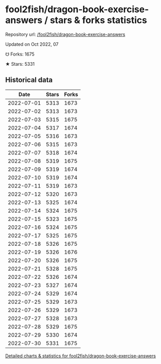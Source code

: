 # fool2fish/dragon-book-exercise-answers / stars & forks statistics

Repository url: [/fool2fish/dragon-book-exercise-answers](https://github.com/fool2fish/dragon-book-exercise-answers)

Updated on Oct 2022, 07

☋ Forks: 1675

★ Stars: 5331

## Historical data
| Date | Stars | Forks |
|------|-------|-------|
| 2022-07-01 | 5313 | 1673 | 
| 2022-07-02 | 5313 | 1673 | 
| 2022-07-03 | 5315 | 1675 | 
| 2022-07-04 | 5317 | 1674 | 
| 2022-07-05 | 5316 | 1673 | 
| 2022-07-06 | 5315 | 1673 | 
| 2022-07-07 | 5318 | 1674 | 
| 2022-07-08 | 5319 | 1675 | 
| 2022-07-09 | 5319 | 1674 | 
| 2022-07-10 | 5319 | 1674 | 
| 2022-07-11 | 5319 | 1673 | 
| 2022-07-12 | 5320 | 1673 | 
| 2022-07-13 | 5325 | 1674 | 
| 2022-07-14 | 5324 | 1675 | 
| 2022-07-15 | 5323 | 1675 | 
| 2022-07-16 | 5324 | 1675 | 
| 2022-07-17 | 5325 | 1675 | 
| 2022-07-18 | 5326 | 1675 | 
| 2022-07-19 | 5326 | 1676 | 
| 2022-07-20 | 5326 | 1675 | 
| 2022-07-21 | 5328 | 1675 | 
| 2022-07-22 | 5326 | 1674 | 
| 2022-07-23 | 5327 | 1674 | 
| 2022-07-24 | 5329 | 1674 | 
| 2022-07-25 | 5329 | 1673 | 
| 2022-07-26 | 5329 | 1673 | 
| 2022-07-27 | 5328 | 1673 | 
| 2022-07-28 | 5329 | 1675 | 
| 2022-07-29 | 5330 | 1674 | 
| 2022-07-30 | 5331 | 1675 | 


[Detailed charts & statistics for fool2fish/dragon-book-exercise-answers](https://reviewgithub.com/rep/fool2fish/dragon-book-exercise-answers)
